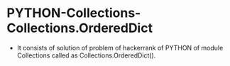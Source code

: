 # PYTHON-Collections-Collections.OrderedDict
- It consists of solution of problem of hackerrank of PYTHON of module Collections called as Collections.OrderedDict().
